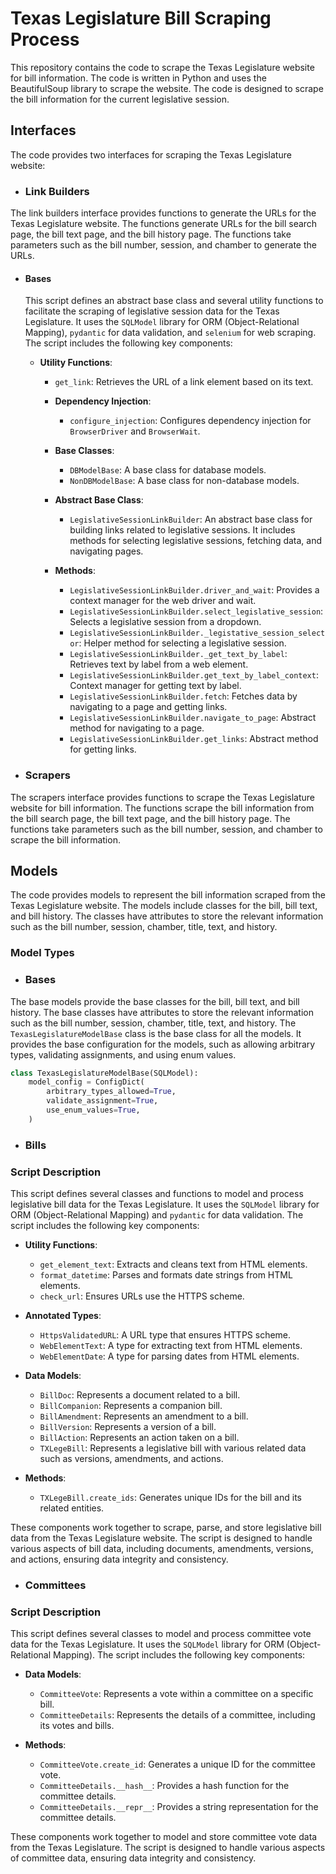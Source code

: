 # Texas Legislature Bill Scraping Process
This repository contains the code to scrape the Texas Legislature website for bill information. The code is written in Python and uses the BeautifulSoup library to scrape the website. The code is designed to scrape the bill information for the current legislative session.


## Interfaces
The code provides two interfaces for scraping the Texas Legislature website:

- ### Link Builders
The link builders interface provides functions to generate the URLs for the Texas Legislature website. The functions generate URLs for the bill search page, the bill text page, and the bill history page. The functions take parameters such as the bill number, session, and chamber to generate the URLs.

  - #### Bases  
    This script defines an abstract base class and several utility functions to facilitate the scraping of legislative session data for the Texas Legislature. It uses the `SQLModel` library for ORM (Object-Relational Mapping), `pydantic` for data validation, and `selenium` for web scraping. The script includes the following key components:
      
    - **Utility Functions**:
      - `get_link`: Retrieves the URL of a link element based on its text.
      
      - **Dependency Injection**:
        - `configure_injection`: Configures dependency injection for `BrowserDriver` and `BrowserWait`.
      
      - **Base Classes**:
        - `DBModelBase`: A base class for database models.
        - `NonDBModelBase`: A base class for non-database models.
      
      - **Abstract Base Class**:
        - `LegislativeSessionLinkBuilder`: An abstract base class for building links related to legislative sessions. It includes methods for selecting legislative sessions, fetching data, and navigating pages.
      
      - **Methods**:
        - `LegislativeSessionLinkBuilder.driver_and_wait`: Provides a context manager for the web driver and wait.
        - `LegislativeSessionLinkBuilder.select_legislative_session`: Selects a legislative session from a dropdown.
        - `LegislativeSessionLinkBuilder._legistative_session_selector`: Helper method for selecting a legislative session.
        - `LegislativeSessionLinkBuilder._get_text_by_label`: Retrieves text by label from a web element.
        - `LegislativeSessionLinkBuilder.get_text_by_label_context`: Context manager for getting text by label.
        - `LegislativeSessionLinkBuilder.fetch`: Fetches data by navigating to a page and getting links.
        - `LegislativeSessionLinkBuilder.navigate_to_page`: Abstract method for navigating to a page.
        - `LegislativeSessionLinkBuilder.get_links`: Abstract method for getting links.


- ### Scrapers
The scrapers interface provides functions to scrape the Texas Legislature website for bill information. The functions scrape the bill information from the bill search page, the bill text page, and the bill history page. The functions take parameters such as the bill number, session, and chamber to scrape the bill information.

## Models
The code provides models to represent the bill information scraped from the Texas Legislature website. The models include classes for the bill, bill text, and bill history. The classes have attributes to store the relevant information such as the bill number, session, chamber, title, text, and history.
### Model Types
- ### Bases
The base models provide the base classes for the bill, bill text, and bill history. The base classes have attributes to store the relevant information such as the bill number, session, chamber, title, text, and history.
The `TexasLegislatureModelBase` class is the base class for all the models. It provides the base configuration for the models, such as allowing arbitrary types, validating assignments, and using enum values.
```python
class TexasLegislatureModelBase(SQLModel):
    model_config = ConfigDict(
        arbitrary_types_allowed=True,
        validate_assignment=True,
        use_enum_values=True,
    )
```
- ### Bills
### Script Description

This script defines several classes and functions to model and process legislative bill data for the Texas Legislature. It uses the `SQLModel` library for ORM (Object-Relational Mapping) and `pydantic` for data validation. The script includes the following key components:

- **Utility Functions**:
  - `get_element_text`: Extracts and cleans text from HTML elements.
  - `format_datetime`: Parses and formats date strings from HTML elements.
  - `check_url`: Ensures URLs use the HTTPS scheme.

- **Annotated Types**:
  - `HttpsValidatedURL`: A URL type that ensures HTTPS scheme.
  - `WebElementText`: A type for extracting text from HTML elements.
  - `WebElementDate`: A type for parsing dates from HTML elements.

- **Data Models**:
  - `BillDoc`: Represents a document related to a bill.
  - `BillCompanion`: Represents a companion bill.
  - `BillAmendment`: Represents an amendment to a bill.
  - `BillVersion`: Represents a version of a bill.
  - `BillAction`: Represents an action taken on a bill.
  - `TXLegeBill`: Represents a legislative bill with various related data such as versions, amendments, and actions.

- **Methods**:
  - `TXLegeBill.create_ids`: Generates unique IDs for the bill and its related entities.

These components work together to scrape, parse, and store legislative bill data from the Texas Legislature website. The script is designed to handle various aspects of bill data, including documents, amendments, versions, and actions, ensuring data integrity and consistency.
- ### Committees
### Script Description

This script defines several classes to model and process committee vote data for the Texas Legislature. It uses the `SQLModel` library for ORM (Object-Relational Mapping). The script includes the following key components:

- **Data Models**:
  - `CommitteeVote`: Represents a vote within a committee on a specific bill.
  - `CommitteeDetails`: Represents the details of a committee, including its votes and bills.

- **Methods**:
  - `CommitteeVote.create_id`: Generates a unique ID for the committee vote.
  - `CommitteeDetails.__hash__`: Provides a hash function for the committee details.
  - `CommitteeDetails.__repr__`: Provides a string representation for the committee details.

These components work together to model and store committee vote data from the Texas Legislature. The script is designed to handle various aspects of committee data, ensuring data integrity and consistency.
